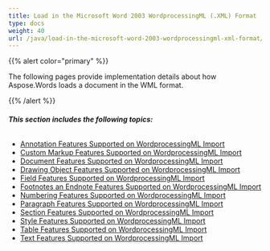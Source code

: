 ```yaml
---
title: Load in the Microsoft Word 2003 WordprocessingML (.XML) Format
type: docs
weight: 40
url: /java/load-in-the-microsoft-word-2003-wordprocessingml-xml-format/
---
```


{{% alert color="primary" %}} 

The following pages provide implementation details about how Aspose.Words loads a document in the WML format.

{{% /alert %}} 

###### **This section includes the following topics:** 

- [Annotation Features Supported on WordprocessingML Import](/words/java/annotation-features-supported-on-wordprocessingml-import/)
- [Custom Markup Features Supported on WordprocessingML Import](/words/java/custom-markup-features-supported-on-wordprocessingml-import/)
- [Document Features Supported on WordprocessingML Import](/words/java/document-features-supported-on-wordprocessingml-import/)
- [Drawing Object Features Supported on WordprocessingML Import](/words/java/drawing-object-features-supported-on-wordprocessingml-import/)
- [Field Features Supported on WordprocessingML Import](/words/java/field-features-supported-on-wordprocessingml-import/)
- [Footnotes an Endnote Features Supported on WordprocessingML Import](/words/java/footnotes-an-endnote-features-supported-on-wordprocessingml-import/)
- [Numbering Features Supported on WordprocessingML Import](/words/java/numbering-features-supported-on-wordprocessingml-import/)
- [Paragraph Features Supported on WordprocessingML Import](/words/java/paragraph-features-supported-on-wordprocessingml-import/)
- [Section Features Supported on WordprocessingML Import](/words/java/section-features-supported-on-wordprocessingml-import/)
- [Style Features Supported on WordprocessingML Import](/words/java/style-features-supported-on-wordprocessingml-import/)
- [Table Features Supported on WordprocessingML Import](/words/java/table-features-supported-on-wordprocessingml-import/)
- [Text Features Supported on WordprocessingML Import](/words/java/text-features-supported-on-wordprocessingml-import/)
